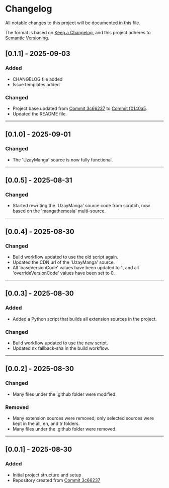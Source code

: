 # Changelog

All notable changes to this project will be documented in this file.

The format is based on [Keep a Changelog](https://keepachangelog.com/en/1.0.0/),
and this project adheres to [Semantic Versioning](https://semver.org/spec/v2.0.0.html).

## [0.1.1] - 2025-09-03

### Added
- CHANGELOG file added
- Issue templates added

### Changed
- Project base updated from [Commit 3c66237](https://github.com/keiyoushi/extensions-source/commit/3c662379768450a6d6e8f6cc34fc7104a37bc49e) to [Commit f0140a5](https://github.com/keiyoushi/extensions-source/commit/f0140a544ce2aca09cad9e80c20b5ccd8a37a7d2).
- Updated the README file.

---

## [0.1.0] - 2025-09-01

### Changed
- The 'UzayManga' source is now fully functional.

---

## [0.0.5] - 2025-08-31

### Changed
- Started rewriting the 'UzayManga' source code from scratch, now based on the 'mangathemesia' multi-source.

---

## [0.0.4] - 2025-08-30

### Changed
- Build workflow updated to use the old script again.
- Updated the CDN url of the 'UzayManga' source.
- All 'baseVersionCode' values have been updated to 1, and all 'overrideVersionCode' values have been set to 0.

---

## [0.0.3] - 2025-08-30

### Added
- Added a Python script that builds all extension sources in the project.

### Changed
- Build workflow updated to use the new script.
- Updated nx fallback-sha in the build workflow.

---

## [0.0.2] - 2025-08-30

### Changed
- Many files under the .github folder were modified.

### Removed
- Many extension sources were removed; only selected sources were kept in the all, en, and tr folders.
- Many files under the .github folder were removed.

---

## [0.0.1] - 2025-08-30

### Added
- Initial project structure and setup
- Repository created from [Commit 3c66237](https://github.com/keiyoushi/extensions-source/commit/3c662379768450a6d6e8f6cc34fc7104a37bc49e)
